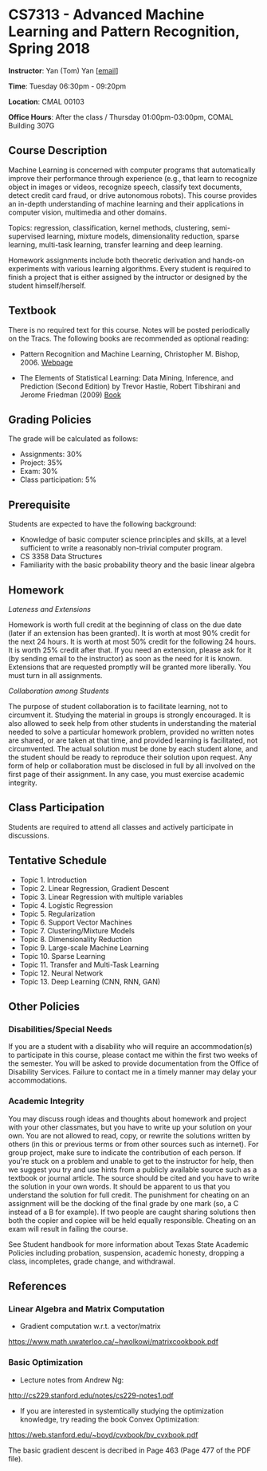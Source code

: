 # CS7313 - Advanced Machine Learning and Pattern Recognition, Spring 2018
**Instructor**: Yan (Tom) Yan [[email](mailto:tom_yan@txstate.edu)]

**Time**: Tuesday 06:30pm - 09:20pm

**Location**: CMAL 00103 

**Office Hours**: 
After the class / Thursday 01:00pm-03:00pm, COMAL Building 307G


## Course Description
Machine Learning is concerned with computer programs that automatically improve their performance through experience (e.g., that learn to recognize object in images or videos, recognize speech, classify text documents, detect credit card fraud, or drive autonomous robots). This course provides an in-depth understanding of machine learning and their applications in computer vision, multimedia and other domains.

Topics: regression, classification, kernel methods, clustering, semi-supervised learning, mixture models, dimensionality reduction, sparse learning, multi-task learning, transfer learning and deep learning.

Homework assignments include both theoretic derivation and hands-on experiments with various learning algorithms. Every student is required to finish a project that is either assigned by the intructor or designed by the student himself/herself.

## Textbook
There is no required text for this course. Notes will be posted periodically on the Tracs.
The following books are recommended as optional reading:

* Pattern Recognition and Machine Learning, Christopher M. Bishop, 2006. [Webpage](http://research.microsoft.com/en-us/um/people/cmbishop/PRML/)

* The Elements of Statistical Learning: Data Mining, Inference, and Prediction (Second Edition)
by Trevor Hastie, Robert Tibshirani and Jerome Friedman (2009) [Book](http://www-stat.stanford.edu/~hastie/Papers/ESLII.pdf)

## Grading Policies
The grade will be calculated as follows:

* Assignments: 30%
* Project: 35% 
* Exam: 30% 
* Class participation: 5% 

## Prerequisite
Students are expected to have the following background:
* Knowledge of basic computer science principles and skills, at a level sufficient to
write a reasonably non-trivial computer program. 
* CS 3358 Data Structures
* Familiarity with the basic probability theory and the basic linear algebra 

## Homework
*Lateness and Extensions*

Homework is worth full credit at the beginning of class on the due date (later if an extension has been granted). It is worth at most 90% credit for the next 24 hours. It is worth at most 50% credit for the following 24 hours. It is worth 25% credit after that.  If you need an extension, please ask for it (by sending email to the instructor) as soon as the need for it is known.  Extensions that are requested promptly will be granted more liberally.  You must turn in all assignments.

*Collaboration among Students*

The purpose of student collaboration is to facilitate learning, not to circumvent it. Studying the material in groups is strongly encouraged. It is also allowed to seek help from other students in understanding the material needed to solve a particular homework problem, provided no written notes are shared, or are taken at that time, and provided learning is facilitated, not circumvented. The actual solution must be done by each student alone, and the student should be ready to reproduce their solution upon request. Any form of help or collaboration must be disclosed in full by all involved on the first page of their assignment. In any case, you must exercise academic integrity.

## Class Participation
Students are required to attend all classes and actively participate in discussions.

## Tentative Schedule

* Topic 1. Introduction 
* Topic 2. Linear Regression, Gradient Descent  
* Topic 3. Linear Regression with multiple variables   
* Topic 4. Logistic Regression 
* Topic 5. Regularization    
* Topic 6. Support Vector Machines
* Topic 7. Clustering/Mixture Models
* Topic 8. Dimensionality Reduction 
* Topic 9. Large-scale Machine Learning 
* Topic 10. Sparse Learning
* Topic 11. Transfer and Multi-Task Learning 
* Topic 12. Neural Network 
* Topic 13. Deep Learning (CNN, RNN, GAN)

## Other Policies

### Disabilities/Special Needs
If you are a student with a disability who will require an accommodation(s) to participate
in this course, please contact me within the first two weeks of the semester. You will be
asked to provide documentation from the Office of Disability Services. Failure to contact
me in a timely manner may delay your accommodations.

### Academic Integrity
You may discuss rough ideas and thoughts about homework and project with your other
classmates, but you have to write up your solution on your own. You are not allowed to
read, copy, or rewrite the solutions written by others (in this or previous terms or from
other sources such as internet). For group project, make sure to indicate the contribution
of each person. If you're stuck on a problem and unable to get to the instructor for help,
then we suggest you try and use hints from a publicly available source such as a textbook
or journal article. The source should be cited and you have to write the solution in your
own words. It should be apparent to us that you understand the solution for full credit.
The punishment for cheating on an assignment will be the docking of the final grade by
one mark (so, a C instead of a B for example). If two people are caught sharing solutions
then both the copier and copiee will be held equally responsible. Cheating on an exam
will result in failing the course.

See Student handbook for more information about Texas State Academic Policies
including probation, suspension, academic honesty, dropping a class, incompletes, grade
change, and withdrawal.


## References

### Linear Algebra and Matrix Computation 

* Gradient computation w.r.t. a vector/matrix

https://www.math.uwaterloo.ca/~hwolkowi/matrixcookbook.pdf

### Basic Optimization 

* Lecture notes from Andrew Ng:

http://cs229.stanford.edu/notes/cs229-notes1.pdf

* If you are interested in systemtically studying the optimization 
 knowledge, try reading the book Convex Optimization:

https://web.stanford.edu/~boyd/cvxbook/bv_cvxbook.pdf

The basic gradient descent is decribed in Page 463 (Page 477 of the PDF file). 
